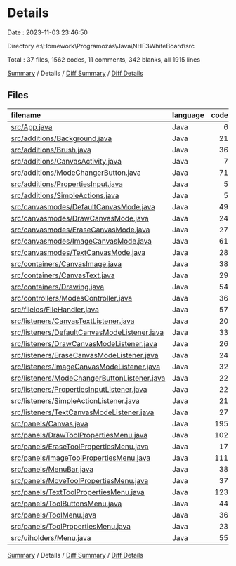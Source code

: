 # Details

Date : 2023-11-03 23:46:50

Directory e:\\Homework\\Programozás\\Java\\NHF3WhiteBoard\\src

Total : 37 files,  1562 codes, 11 comments, 342 blanks, all 1915 lines

[Summary](results.md) / Details / [Diff Summary](diff.md) / [Diff Details](diff-details.md)

## Files
| filename | language | code | comment | blank | total |
| :--- | :--- | ---: | ---: | ---: | ---: |
| [src/App.java](/src/App.java) | Java | 6 | 0 | 2 | 8 |
| [src/additions/Background.java](/src/additions/Background.java) | Java | 21 | 1 | 5 | 27 |
| [src/additions/Brush.java](/src/additions/Brush.java) | Java | 36 | 0 | 13 | 49 |
| [src/additions/CanvasActivity.java](/src/additions/CanvasActivity.java) | Java | 7 | 0 | 3 | 10 |
| [src/additions/ModeChangerButton.java](/src/additions/ModeChangerButton.java) | Java | 71 | 0 | 8 | 79 |
| [src/additions/PropertiesInput.java](/src/additions/PropertiesInput.java) | Java | 5 | 0 | 5 | 10 |
| [src/additions/SimpleActions.java](/src/additions/SimpleActions.java) | Java | 5 | 0 | 2 | 7 |
| [src/canvasmodes/DefaultCanvasMode.java](/src/canvasmodes/DefaultCanvasMode.java) | Java | 49 | 0 | 15 | 64 |
| [src/canvasmodes/DrawCanvasMode.java](/src/canvasmodes/DrawCanvasMode.java) | Java | 24 | 0 | 7 | 31 |
| [src/canvasmodes/EraseCanvasMode.java](/src/canvasmodes/EraseCanvasMode.java) | Java | 27 | 0 | 6 | 33 |
| [src/canvasmodes/ImageCanvasMode.java](/src/canvasmodes/ImageCanvasMode.java) | Java | 61 | 0 | 11 | 72 |
| [src/canvasmodes/TextCanvasMode.java](/src/canvasmodes/TextCanvasMode.java) | Java | 28 | 0 | 9 | 37 |
| [src/containers/CanvasImage.java](/src/containers/CanvasImage.java) | Java | 38 | 0 | 11 | 49 |
| [src/containers/CanvasText.java](/src/containers/CanvasText.java) | Java | 29 | 0 | 9 | 38 |
| [src/containers/Drawing.java](/src/containers/Drawing.java) | Java | 54 | 0 | 11 | 65 |
| [src/controllers/ModesController.java](/src/controllers/ModesController.java) | Java | 36 | 1 | 8 | 45 |
| [src/fileios/FileHandler.java](/src/fileios/FileHandler.java) | Java | 57 | 0 | 9 | 66 |
| [src/listeners/CanvasTextListener.java](/src/listeners/CanvasTextListener.java) | Java | 20 | 0 | 9 | 29 |
| [src/listeners/DefaultCanvasModeListener.java](/src/listeners/DefaultCanvasModeListener.java) | Java | 33 | 0 | 10 | 43 |
| [src/listeners/DrawCanvasModeListener.java](/src/listeners/DrawCanvasModeListener.java) | Java | 26 | 0 | 7 | 33 |
| [src/listeners/EraseCanvasModeListener.java](/src/listeners/EraseCanvasModeListener.java) | Java | 24 | 0 | 7 | 31 |
| [src/listeners/ImageCanvasModeListener.java](/src/listeners/ImageCanvasModeListener.java) | Java | 32 | 0 | 8 | 40 |
| [src/listeners/ModeChangerButtonListener.java](/src/listeners/ModeChangerButtonListener.java) | Java | 22 | 0 | 7 | 29 |
| [src/listeners/PropertiesInputListener.java](/src/listeners/PropertiesInputListener.java) | Java | 22 | 0 | 10 | 32 |
| [src/listeners/SimpleActionListener.java](/src/listeners/SimpleActionListener.java) | Java | 21 | 0 | 8 | 29 |
| [src/listeners/TextCanvasModeListener.java](/src/listeners/TextCanvasModeListener.java) | Java | 27 | 0 | 7 | 34 |
| [src/panels/Canvas.java](/src/panels/Canvas.java) | Java | 195 | 2 | 32 | 229 |
| [src/panels/DrawToolPropertiesMenu.java](/src/panels/DrawToolPropertiesMenu.java) | Java | 102 | 0 | 16 | 118 |
| [src/panels/EraseToolPropertiesMenu.java](/src/panels/EraseToolPropertiesMenu.java) | Java | 17 | 0 | 9 | 26 |
| [src/panels/ImageToolPropertiesMenu.java](/src/panels/ImageToolPropertiesMenu.java) | Java | 111 | 0 | 11 | 122 |
| [src/panels/MenuBar.java](/src/panels/MenuBar.java) | Java | 38 | 2 | 8 | 48 |
| [src/panels/MoveToolPropertiesMenu.java](/src/panels/MoveToolPropertiesMenu.java) | Java | 37 | 0 | 11 | 48 |
| [src/panels/TextToolPropertiesMenu.java](/src/panels/TextToolPropertiesMenu.java) | Java | 123 | 0 | 11 | 134 |
| [src/panels/ToolButtonsMenu.java](/src/panels/ToolButtonsMenu.java) | Java | 44 | 0 | 9 | 53 |
| [src/panels/ToolMenu.java](/src/panels/ToolMenu.java) | Java | 36 | 2 | 9 | 47 |
| [src/panels/ToolPropertiesMenu.java](/src/panels/ToolPropertiesMenu.java) | Java | 23 | 0 | 8 | 31 |
| [src/uiholders/Menu.java](/src/uiholders/Menu.java) | Java | 55 | 3 | 11 | 69 |

[Summary](results.md) / Details / [Diff Summary](diff.md) / [Diff Details](diff-details.md)